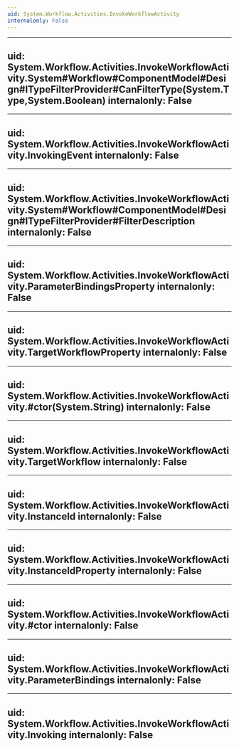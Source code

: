 ```yaml
---
uid: System.Workflow.Activities.InvokeWorkflowActivity
internalonly: False
---
```


---
uid: System.Workflow.Activities.InvokeWorkflowActivity.System#Workflow#ComponentModel#Design#ITypeFilterProvider#CanFilterType(System.Type,System.Boolean)
internalonly: False
---

---
uid: System.Workflow.Activities.InvokeWorkflowActivity.InvokingEvent
internalonly: False
---

---
uid: System.Workflow.Activities.InvokeWorkflowActivity.System#Workflow#ComponentModel#Design#ITypeFilterProvider#FilterDescription
internalonly: False
---

---
uid: System.Workflow.Activities.InvokeWorkflowActivity.ParameterBindingsProperty
internalonly: False
---

---
uid: System.Workflow.Activities.InvokeWorkflowActivity.TargetWorkflowProperty
internalonly: False
---

---
uid: System.Workflow.Activities.InvokeWorkflowActivity.#ctor(System.String)
internalonly: False
---

---
uid: System.Workflow.Activities.InvokeWorkflowActivity.TargetWorkflow
internalonly: False
---

---
uid: System.Workflow.Activities.InvokeWorkflowActivity.InstanceId
internalonly: False
---

---
uid: System.Workflow.Activities.InvokeWorkflowActivity.InstanceIdProperty
internalonly: False
---

---
uid: System.Workflow.Activities.InvokeWorkflowActivity.#ctor
internalonly: False
---

---
uid: System.Workflow.Activities.InvokeWorkflowActivity.ParameterBindings
internalonly: False
---

---
uid: System.Workflow.Activities.InvokeWorkflowActivity.Invoking
internalonly: False
---
